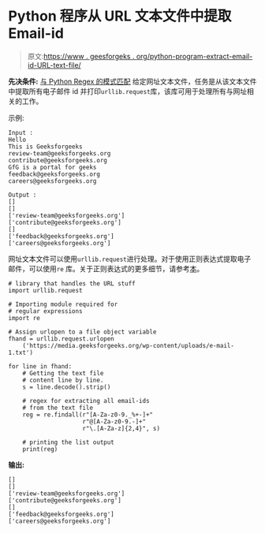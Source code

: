 # Python 程序从 URL 文本文件中提取 Email-id

> 原文:[https://www . geesforgeks . org/python-program-extract-email-id-URL-text-file/](https://www.geeksforgeeks.org/python-program-extract-email-id-url-text-file/)

**先决条件:** [与 Python Regex 的模式匹配](https://www.geeksforgeeks.org/pattern-matching-python-regex/)
给定网址文本文件，任务是从该文本文件中提取所有电子邮件 id 并打印`urllib.request`库，该库可用于处理所有与网址相关的工作。

示例:

```
Input : 
Hello
This is Geeksforgeeks
review-team@geeksforgeeks.org
contribute@geeksforgeeks.org
GfG is a portal for geeks
feedback@geeksforgeeks.org
careers@geeksforgeeks.org

Output :
[]
[]
['review-team@geeksforgeeks.org']
['contribute@geeksforgeeks.org']
[]
['feedback@geeksforgeeks.org']
['careers@geeksforgeeks.org']

```

网址文本文件可以使用`urllib.request`进行处理。对于使用正则表达式提取电子邮件，可以使用`re` 库。关于正则表达式的更多细节，请参考[本](https://www.geeksforgeeks.org/extracting-email-addresses-using-regular-expressions-python/)。

```
# library that handles the URL stuff
import urllib.request

# Importing module required for
# regular expressions
import re

# Assign urlopen to a file object variable
fhand = urllib.request.urlopen
    ('https://media.geeksforgeeks.org/wp-content/uploads/e-mail-1.txt')

for line in fhand:
    # Getting the text file
    # content line by line.
    s = line.decode().strip()

    # regex for extracting all email-ids
    # from the text file
    reg = re.findall(r"[A-Za-z0-9._%+-]+"
                     r"@[A-Za-z0-9.-]+"
                     r"\.[A-Za-z]{2,4}", s)

    # printing the list output
    print(reg)
```

**输出:**

```
[]
[]
['review-team@geeksforgeeks.org']
['contribute@geeksforgeeks.org']
[]
['feedback@geeksforgeeks.org']
['careers@geeksforgeeks.org']
```